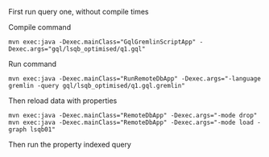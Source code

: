 First run query one, without compile times

Compile command

```
mvn exec:java -Dexec.mainClass="GqlGremlinScriptApp" -Dexec.args="gql/lsqb_optimised/q1.gql"
```

Run command
```
mvn exec:java -Dexec.mainClass="RunRemoteDbApp" -Dexec.args="-language gremlin -query gql/lsqb_optimised/q1.gql.gremlin"
```

Then reload data with properties
```
mvn exec:java -Dexec.mainClass="RemoteDbApp" -Dexec.args="-mode drop"
mvn exec:java -Dexec.mainClass="RemoteDbApp" -Dexec.args="-mode load -graph lsqb01"
```

Then run the property indexed query

